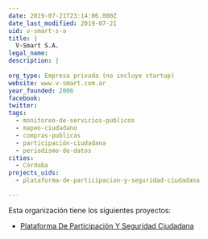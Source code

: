 ```yaml
---
date: 2019-07-21T23:14:06.000Z
date_last_modified: 2019-07-21
uid: v-smart-s-a
title: |
  V-Smart S.A.
legal_name: 
description: |
  
org_type: Empresa privada (no incluye startup)
website: www.v-smart.com.ar
year_founded: 2006
facebook: 
twitter: 
tags:
  - monitoreo-de-servicios-publicos
  - mapeo-ciudadano
  - compras-publicas
  - participación-ciudadana
  - periodismo-de-datos
cities: 
  - Córdoba
projects_uids:
  - plataforma-de-participacion-y-seguridad-ciudadana

---
```


Esta organización tiene los siguientes proyectos:

- [Plataforma De Participación Y Seguridad Ciudadana](/proyectos/plataforma-de-participacion-y-seguridad-ciudadana)
